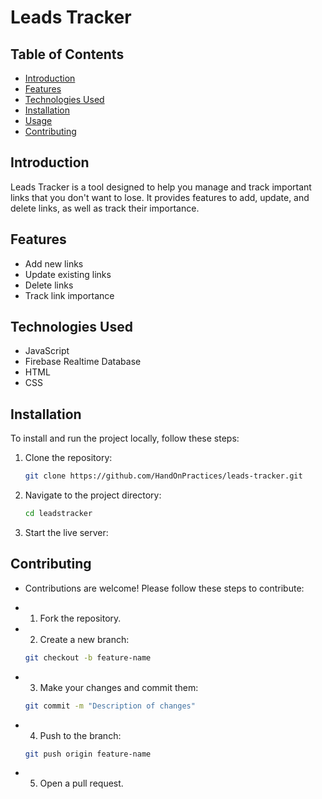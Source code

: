 # Leads Tracker

## Table of Contents
- [Introduction](#introduction)
- [Features](#features)
- [Technologies Used](#technologies-used)
- [Installation](#installation)
- [Usage](#usage)
- [Contributing](#contributing)

## Introduction
Leads Tracker is a tool designed to help you manage and track important links that you don't want to lose. It provides features to add, update, and delete links, as well as track their importance.

## Features
- Add new links
- Update existing links
- Delete links
- Track link importance

## Technologies Used
- JavaScript
- Firebase Realtime Database
- HTML
- CSS

## Installation
To install and run the project locally, follow these steps:

1. Clone the repository:
    ```bash
    git clone https://github.com/HandOnPractices/leads-tracker.git
    ```
2. Navigate to the project directory:
    ```bash
    cd leadstracker
    ```

3. Start the live server:

## Contributing
- Contributions are welcome! Please follow these steps to contribute:

- 1. Fork the repository.
- 2. Create a new branch:
    ```bash
    git checkout -b feature-name
    ```
 - 3. Make your changes and commit them:
    ```bash
    git commit -m "Description of changes"
    ```
- 4. Push to the branch:
    ```bash
    git push origin feature-name
    ```
- 5. Open a pull request.